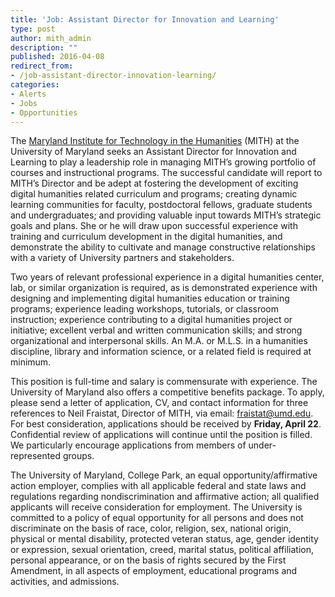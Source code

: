 ```yaml
---
title: 'Job: Assistant Director for Innovation and Learning'
type: post
author: mith_admin
description: ""
published: 2016-04-08
redirect_from: 
- /job-assistant-director-innovation-learning/
categories:
- Alerts
- Jobs
- Opportunities
---
```

The [Maryland Institute for Technology in the Humanities](http://mith.umd.edu/) (MITH) at the University of Maryland seeks an Assistant Director for Innovation and Learning to play a leadership role in managing MITH’s growing portfolio of courses and instructional programs. The successful candidate will report to MITH’s Director and be adept at fostering the development of exciting digital humanities related curriculum and programs; creating dynamic learning communities for faculty, postdoctoral fellows, graduate students and undergraduates; and providing valuable input towards MITH’s strategic goals and plans. She or he will draw upon successful experience with training and curriculum development in the digital humanities, and demonstrate the ability to cultivate and manage constructive relationships with a variety of University partners and stakeholders.

Two years of relevant professional experience in a digital humanities center, lab, or similar organization is required, as is demonstrated experience with designing and implementing digital humanities education or training programs; experience leading workshops, tutorials, or classroom instruction; experience contributing to a digital humanities project or initiative; excellent verbal and written communication skills; and strong organizational and interpersonal skills. An M.A. or M.L.S. in a humanities discipline, library and information science, or a related field is required at minimum.

This position is full-time and salary is commensurate with experience. The University of Maryland also offers a competitive benefits package. To apply, please send a letter of application, CV, and contact information for three references to Neil Fraistat, Director of MITH, via email: [fraistat@umd.edu](mailto:fraistat@umd.edu). For best consideration, applications should be received by **Friday, April 22**. Confidential review of applications will continue until the position is filled. We particularly encourage applications from members of under-represented groups.

The University of Maryland, College Park, an equal opportunity/affirmative action employer, complies with all applicable federal and state laws and regulations regarding nondiscrimination and affirmative action; all qualified applicants will receive consideration for employment. The University is committed to a policy of equal opportunity for all persons and does not discriminate on the basis of race, color, religion, sex, national origin, physical or mental disability, protected veteran status, age, gender identity or expression, sexual orientation, creed, marital status, political affiliation, personal appearance, or on the basis of rights secured by the First Amendment, in all aspects of employment, educational programs and activities, and admissions.

